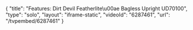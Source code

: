 {
    "title": "Features: Dirt Devil Featherlite\u00ae Bagless Upright UD70100",
    "type": "solo",
    "layout": "iframe-static",
    "videoId": "6287461",
    "url": "\/tvpembed\/6287461"
}